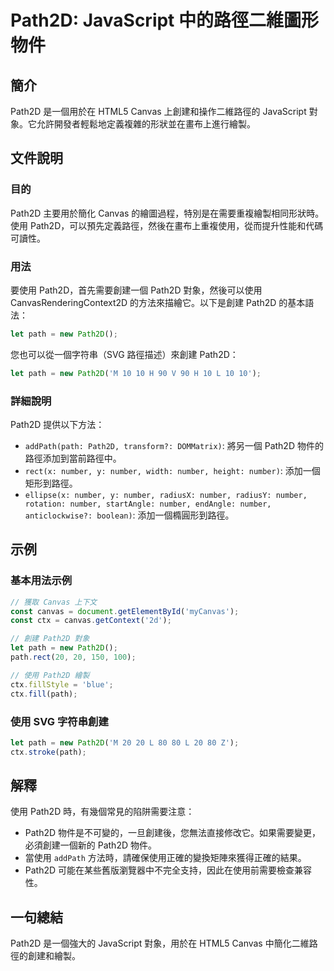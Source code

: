 <!--
Meta Description: # Path2D: JavaScript 中的路徑二維圖形物件 ## 簡介 Path2D 是一個用於在 HTML5 Canvas 上創建和操作二維路徑的 JavaScript 對象。它允許開發者輕鬆地定義複雜的形狀並在畫布上進行繪製。 ## 文件說明 ### 目的 Path2D 主要用於簡化 Can...
Meta Keywords: path2d, number, path, javascript, canvas
-->

# Path2D: JavaScript 中的路徑二維圖形物件

## 簡介
Path2D 是一個用於在 HTML5 Canvas 上創建和操作二維路徑的 JavaScript 對象。它允許開發者輕鬆地定義複雜的形狀並在畫布上進行繪製。

## 文件說明
### 目的
Path2D 主要用於簡化 Canvas 的繪圖過程，特別是在需要重複繪製相同形狀時。使用 Path2D，可以預先定義路徑，然後在畫布上重複使用，從而提升性能和代碼可讀性。

### 用法
要使用 Path2D，首先需要創建一個 Path2D 對象，然後可以使用 CanvasRenderingContext2D 的方法來描繪它。以下是創建 Path2D 的基本語法：

```javascript
let path = new Path2D();
```

您也可以從一個字符串（SVG 路徑描述）來創建 Path2D：

```javascript
let path = new Path2D('M 10 10 H 90 V 90 H 10 L 10 10');
```

### 詳細說明
Path2D 提供以下方法：
- `addPath(path: Path2D, transform?: DOMMatrix)`: 將另一個 Path2D 物件的路徑添加到當前路徑中。
- `rect(x: number, y: number, width: number, height: number)`: 添加一個矩形到路徑。
- `ellipse(x: number, y: number, radiusX: number, radiusY: number, rotation: number, startAngle: number, endAngle: number, anticlockwise?: boolean)`: 添加一個橢圓形到路徑。

## 示例
### 基本用法示例
```javascript
// 獲取 Canvas 上下文
const canvas = document.getElementById('myCanvas');
const ctx = canvas.getContext('2d');

// 創建 Path2D 對象
let path = new Path2D();
path.rect(20, 20, 150, 100);

// 使用 Path2D 繪製
ctx.fillStyle = 'blue';
ctx.fill(path);
```

### 使用 SVG 字符串創建
```javascript
let path = new Path2D('M 20 20 L 80 80 L 20 80 Z');
ctx.stroke(path);
```

## 解釋
使用 Path2D 時，有幾個常見的陷阱需要注意：
- Path2D 物件是不可變的，一旦創建後，您無法直接修改它。如果需要變更，必須創建一個新的 Path2D 物件。
- 當使用 `addPath` 方法時，請確保使用正確的變換矩陣來獲得正確的結果。
- Path2D 可能在某些舊版瀏覽器中不完全支持，因此在使用前需要檢查兼容性。

## 一句總結
Path2D 是一個強大的 JavaScript 對象，用於在 HTML5 Canvas 中簡化二維路徑的創建和繪製。